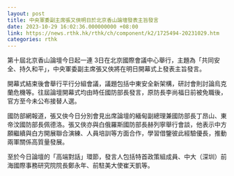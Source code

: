 ```yaml
---
layout: post
title: 中央軍委副主席張又俠明日於北京香山論壇發表主旨發言
date: 2023-10-29 16:02:36.000000000 +08:00
link: https://news.rthk.hk/rthk/ch/component/k2/1725494-20231029.htm
categories: rthk
---
```


第十屆北京香山論壇今日起一連 3日在北京國際會議中心舉行，主題為「共同安全、持久和平」，中央軍委副主席張又俠將在明日開幕式上發表主旨發言。

開幕式結束後會舉行平行分組會議，議題包括中東安全新架構，研討會則討論烏克蘭危機等。往屆論壇開幕式均由時任國防部長發言，原防長李尚福日前被免職後，官方至今未公布接替人選。

國防部網報道，張又俠今日分別會見出席論壇的緬甸副總理兼國防部長丁昂山、東帝汶國防部長佩德洛。張又俠亦與白俄羅斯國防部長赫列寧舉行會談，他表示中方願繼續與白方開展聯合演練、人員培訓等方面合作，學習借鑒彼此經驗優長，推動兩軍關係高質量發展。

至於今日論壇的「高端對話」環節，發言人包括特首政策組成員、中大（深圳）前海國際事務研究院院長鄭永年、前駐美大使崔天凱等。
